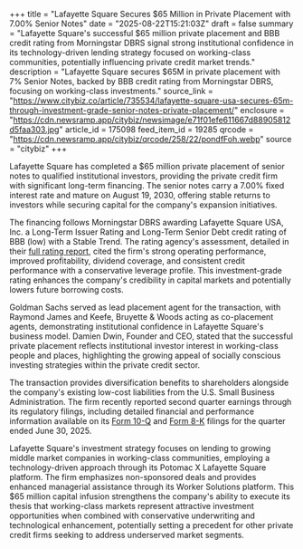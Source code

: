 +++
title = "Lafayette Square Secures $65 Million in Private Placement with 7.00% Senior Notes"
date = "2025-08-22T15:21:03Z"
draft = false
summary = "Lafayette Square's successful $65 million private placement and BBB credit rating from Morningstar DBRS signal strong institutional confidence in its technology-driven lending strategy focused on working-class communities, potentially influencing private credit market trends."
description = "Lafayette Square secures $65M in private placement with 7% Senior Notes, backed by BBB credit rating from Morningstar DBRS, focusing on working-class investments."
source_link = "https://www.citybiz.co/article/735534/lafayette-square-usa-secures-65m-through-investment-grade-senior-notes-private-placement/"
enclosure = "https://cdn.newsramp.app/citybiz/newsimage/e71f01efe611667d88905812d5faa303.jpg"
article_id = 175098
feed_item_id = 19285
qrcode = "https://cdn.newsramp.app/citybiz/qrcode/258/22/pondfFoh.webp"
source = "citybiz"
+++

<p>Lafayette Square has completed a $65 million private placement of senior notes to qualified institutional investors, providing the private credit firm with significant long-term financing. The senior notes carry a 7.00% fixed interest rate and mature on August 19, 2030, offering stable returns to investors while securing capital for the company's expansion initiatives.</p><p>The financing follows Morningstar DBRS awarding Lafayette Square USA, Inc. a Long-Term Issuer Rating and Long-Term Senior Debt credit rating of BBB (low) with a Stable Trend. The rating agency's assessment, detailed in their <a href="https://dbrs.morningstar.com/research/457729/morningstar-dbrs-assigns-lafayette-square-usa-inc-long-term-credit-ratings-of-bbb-low-with-a-stable-trend" rel="nofollow" target="_blank">full rating report</a>, cited the firm's strong operating performance, improved profitability, dividend coverage, and consistent credit performance with a conservative leverage profile. This investment-grade rating enhances the company's credibility in capital markets and potentially lowers future borrowing costs.</p><p>Goldman Sachs served as lead placement agent for the transaction, with Raymond James and Keefe, Bruyette & Woods acting as co-placement agents, demonstrating institutional confidence in Lafayette Square's business model. Damien Dwin, Founder and CEO, stated that the successful private placement reflects institutional investor interest in working-class people and places, highlighting the growing appeal of socially conscious investing strategies within the private credit sector.</p><p>The transaction provides diversification benefits to shareholders alongside the company's existing low-cost liabilities from the U.S. Small Business Administration. The firm recently reported second quarter earnings through its regulatory filings, including detailed financial and performance information available on its <a href="https://www.sec.gov/Archives/edgar/data/123456789/000123456789000000/form10-q.htm" rel="nofollow" target="_blank">Form 10-Q</a> and <a href="https://www.sec.gov/Archives/edgar/data/123456789/000123456789000000/form8-k.htm" rel="nofollow" target="_blank">Form 8-K</a> filings for the quarter ended June 30, 2025.</p><p>Lafayette Square's investment strategy focuses on lending to growing middle market companies in working-class communities, employing a technology-driven approach through its Potomac X Lafayette Square platform. The firm emphasizes non-sponsored deals and provides enhanced managerial assistance through its Worker Solutions platform. This $65 million capital infusion strengthens the company's ability to execute its thesis that working-class markets represent attractive investment opportunities when combined with conservative underwriting and technological enhancement, potentially setting a precedent for other private credit firms seeking to address underserved market segments.</p>